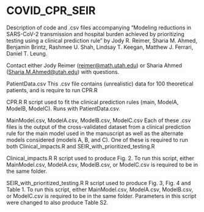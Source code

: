 # COVID_CPR_SEIR

Description of code and .csv files accompanying “Modeling reductions in SARS-CoV-2 transmission and hospital burden achieved by prioritizing testing using a 
clinical prediction rule” by Jody R. Reimer, Sharia M. Ahmed, Benjamin Brintz, Rashmee U. Shah, Lindsay T. Keegan, Matthew J. Ferrari, Daniel T. Leung. 

Contact either Jody Reimer (reimer@math.utah.edu) or Sharia Ahmed (Sharia.M.Ahmed@utah.edu) with questions. 

PatientData.csv 
This .csv file contains (unrealistic) data for 100 theoretical patients, and is require to run CPR.R 

CPR.R 
R script used to fit the clinical prediction rules (main, ModelA, ModelB, ModelC). Runs with PatientData.csv. 

MainModel.csv, ModelA.csv, ModelB.csv, ModelC.csv 
Each of these .csv files is the output of the cross-validated dataset from a clinical prediction rule for the main model 
used in the manuscript as well as the alternate models considered (models A, B, and C). One of these is required to run both 
Clinical_impacts.R and SEIR_with_prioritized_testing.R 

Clinical_impacts.R R script used to produce Fig. 2. To run this script, either MainModel.csv, ModelA.csv, ModelB.csv, or ModelC.csv is required to be in the same folder. 

SEIR_with_prioritized_testing.R 
R script used to produce Fig. 3, Fig. 4 and Table 1. To run this script, either MainModel.csv, ModelA.csv, ModelB.csv, or ModelC.csv is required to be in the same folder. 
Parameters in this script were changed to also produce Table S2.
